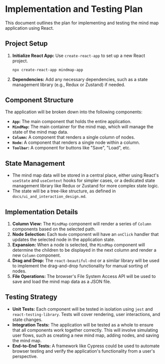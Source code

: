 # Implementation and Testing Plan

This document outlines the plan for implementing and testing the mind map application using React.

## Project Setup

1.  **Initialize React App:** Use `create-react-app` to set up a new React project.
    ```bash
    npx create-react-app mindmap-app
    ```
2.  **Dependencies:** Add any necessary dependencies, such as a state management library (e.g., Redux or Zustand) if needed.

## Component Structure

The application will be broken down into the following components:

-   **`App`:** The main component that holds the entire application.
-   **`MindMap`:** The main container for the mind map, which will manage the state of the mind map data.
-   **`Column`:** A component that renders a single column of nodes.
-   **`Node`:** A component that renders a single node within a column.
-   **`Toolbar`:** A component for buttons like "Save", "Load", etc.

## State Management

-   The mind map data will be stored in a central place, either using React's `useState` and `useContext` hooks for simpler cases, or a dedicated state management library like Redux or Zustand for more complex state logic.
-   The state will be a tree-like structure, as defined in `docs/ui_and_interaction_design.md`.

## Implementation Details

1.  **Column View:** The `MindMap` component will render a series of `Column` components based on the selected path.
2.  **Node Selection:** Each `Node` component will have an `onClick` handler that updates the selected node in the application state.
3.  **Expansion:** When a node is selected, the `MindMap` component will determine the children to be displayed in the next column and render a new `Column` component.
4.  **Drag and Drop:** The `react-beautiful-dnd` or a similar library will be used to implement the drag-and-drop functionality for manual sorting of nodes.
5.  **File Operations:** The browser's File System Access API will be used to save and load the mind map data as a JSON file.

## Testing Strategy

-   **Unit Tests:** Each component will be tested in isolation using `jest` and `react-testing-library`. Tests will cover rendering, user interactions, and state changes.
-   **Integration Tests:** The application will be tested as a whole to ensure that all components work together correctly. This will involve simulating user flows, such as creating a new mind map, adding nodes, and saving the mind map.
-   **End-to-End Tests:** A framework like Cypress could be used to automate browser testing and verify the application's functionality from a user's perspective.

